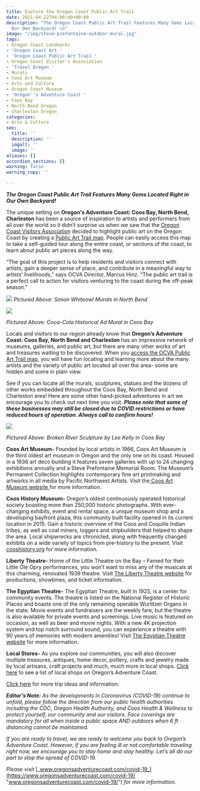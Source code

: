 ```yaml
---
title: Explore the Oregon Coast Public Art Trail
date: 2021-04-22T04:00:00+00:00
description: "The Oregon Coast Public Art Trail Features Many Gems Located Right in
  Our Own Backyard! \n"
image: "/img/steve-prefontaine-outdoor-mural.jpg"
tags:
- Oregon Coast Landmarks
- 'Oregon Coast Art '
- 'Oregon Coast Public Art Trail '
- Oregon Coast Visitor's Association
- 'Travel Oregon '
- Murals
- Coos Art Museum
- Arts and Culture
- Oregon Coast Museum
- 'Oregon''s Adventure Coast '
- Coos Bay
- North Bend Oregon
- Charleston Oregon
categories:
- Arts & Culture
seo:
  title: ''
  description: ''
  imgalt: ''
  image: ''
aliases: []
accordion_sections: []
warning: false
warning_copy: ''

---
```

**_The Oregon Coast Public Art Trail Features Many Gems Located Right in Our Own Backyard!_**

The unique setting on **Oregon's Adventure Coast: Coos Bay, North Bend, Charleston** has been a source of inspiration to artists and performers from all over the world so it didn’t surprise us when we saw that the [Oregon Coast Visitors Association](https://visittheoregoncoast.com/) decided to highlight public art on the Oregon Coast by creating a [Public Art Trail map](https://visittheoregoncoast.com/oregon-coast-public-art-trail/). People can easily access this map to take a self-guided tour along the entire coast, or sections of the coast, to learn about public art pieces along the way.

“The goal of this project is to help residents and visitors connect with artists, gain a deeper sense of place, and contribute in a meaningful way to artists’ livelihoods,” says OCVA Director, Marcus Hinz. “The public art trail is a perfect call to action for visitors venturing to the coast during the off-peak season.”

![](/img/oregon-coast-art-trail.png)
_Pictured Above: Simon Whiteowl Murals in North Bend_

![](/img/public-art-coos-bay-blog-695x322-jpg.png)

_Pictured Above: Coca-Cola Historical Ad Mural in Coos Bay_

Locals and visitors to our region already know that **Oregon’s Adventure Coast: Coos Bay, North Bend and Charleston** has an impressive network of museums, galleries, and public art, but there are many other works of art and treasures waiting to be discovered. When you [access the OCVA Public Art Trail map](https://visittheoregoncoast.com/oregon-coast-public-art-trail/), you will have fun locating and learning more about the many artists and the variety of public art located all over the area- some are hidden and some in plain view.

See if you can locate all the murals, sculptures, statues and the dozens of other works embedded throughout the Coos Bay, North Bend and Charleston area! Here are some other hand-picked adventures in art we encourage you to check out next time you visit. **_Please note that some of these businesses may still be closed due to COVID restrictions or have reduced hours of operation. Always call to confirm hours!_**

![](/img/coos-art-museum.png)

_Pictured Above: Broken River Sculpture by Lee Kelly in Coos Bay_

**Coos Art Museum-** Founded by local artists in 1966, Coos Art Museum is the third oldest art museum in Oregon and the only one on its coast. Housed in a 1936 art deco building it features seven galleries with up to 24 changing exhibitions annually and a Steve Prefontaine Memorial Room. The Museum’s Permanent Collection highlights contemporary fine art printmaking and artworks in all media by Pacific Northwest Artists. Visit the[ Coos Art Museum website ](https://www.coosart.org/)for more information.

**Coos History Museum-** Oregon’s oldest continuously operated historical society boasting more than 250,000 historic photographs. With ever-changing exhibits, event and rental space, a unique museum shop and a developing bayfront plaza, this community built facility opened in its current location in 2015. Gain a historic overview of the Coos and Coquille Indian tribes, as well as coal miners, loggers and shipbuilders that helped to shape the area. Local shipwrecks are chronicled, along with frequently changed exhibits on a wide variety of topics from pre-history to the present. Visit [cooshistory.org](https://cooshistory.org/) for more information.

**Liberty Theatre-** Home of the Little Theatre on the Bay – Famed for their Little Ole Opry performances, you won’t want to miss any of the musicals at this charming, renovated 1939 theatre. Visit [The Liberty Theatre website](http://thelibertytheatre.org/) for productions, showtimes, and ticket information.

**The Egyptian Theatre-** The Egyptian Theatre, built in 1925, is a center for community events. The theatre is listed on the National Register of Historic Places and boasts one of the only remaining operable Wurlitzer Organs in the state. Movie events and fundraisers are the weekly fare, but the theatre is also available for private events and screenings. Live music is featured on occasion, as well as beer and movie nights. With a new 4K projection system and top notch surround sound, you can experience a theatre with 90 years of memories with modern amenities! Visit [The Egyptian Theatre website](https://egyptiantheatreoregon.com/) for more information.

**Local Stores-** As you explore our communities, you will also discover multiple treasures, antiques, home decor, pottery, crafts and jewelry made by local artisans, craft projects and much, much more in local shops. [Click here](https://www.oregonsadventurecoast.com/shopping/) to see a list of local shops on Oregon’s Adventure Coast.

[Click here](https://www.oregonsadventurecoast.com/tripideas/) for more trip ideas and information.

**_Editor’s Note:_** _As the developments in Coronavirus (COVID-19) continue to unfold, please follow the direction from our public health authorities including the CDC, Oregon Health Authority, and Coos Health & Wellness to protect yourself, our community and our visitors. Face coverings are mandatory for all when inside a public space AND outdoors when 6 ft distancing cannot be maintained._

_If you are ready to travel, we are ready to welcome you back to Oregon’s Adventure Coast. However, if you are feeling ill or not comfortable traveling right now, we encourage you to stay home and stay healthy. Let’s all do our part to stop the spread of COVID-19._

_Please visit_ [_www.oregonsadventurecoast.com/covid-19_](https://www.oregonsadventurecoast.com/covid-19/ "www.oregonsadventurecoast.com/covid-19/") _for more information._